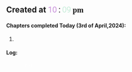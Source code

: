 ## Created at  <span style="font-family: 'Roboto Light',Comfortaa,sans-Serif;"><span style="color:#c9d">10 </span>:<span style="color:#ced"> 09 </span></span><span style="font-family:Comfortaa;">pm</span>
#### Chapters completed Today (3rd of April,2024):
1. 
#### Log:
<div style="font-family:dekko;margin-left:50px;color:#fffb;">
	hello
</div>
